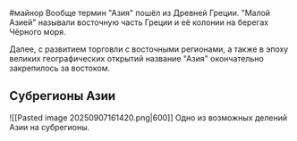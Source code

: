 #майнор
Вообще термин "Азия" пошёл из Древней Греции. "Малой Азией" называли восточную часть Греции и её колонии на берегах Чёрного моря.

Далее, с развитием торговли с восточными регионами, а также в эпоху великих географических открытий название "Азия" окончательно закрепилось за востоком.

## Субрегионы Азии
![[Pasted image 20250907161420.png|600]]
Одно из возможных делений Азии на субрегионы. 